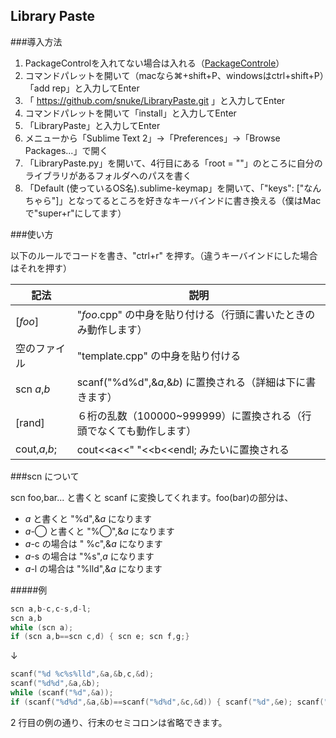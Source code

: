 Library Paste
----

###導入方法

1. PackageControlを入れてない場合は入れる（[PackageControle](https://packagecontrol.io/installation#st2)）
2. コマンドパレットを開いて（macなら⌘+shift+P、windowsはctrl+shift+P）「add rep」と入力してEnter
3. 「 https://github.com/snuke/LibraryPaste.git 」と入力してEnter
4. コマンドパレットを開いて「install」と入力してEnter
5. 「LibraryPaste」と入力してEnter
6. メニューから「Sublime Text 2」→「Preferences」→「Browse Packages...」で開く
7. 「LibraryPaste.py」を開いて、4行目にある「root = ""」のところに自分のライブラリがあるフォルダへのパスを書く
8. 「Default (使っているOS名).sublime-keymap」を開いて、「"keys": ["なんちゃら"]」となってるところを好きなキーバインドに書き換える（僕はMacで"super+r"にしてます）

###使い方

以下のルールでコードを書き、"ctrl+r" を押す。（違うキーバインドにした場合はそれを押す）

|記法|説明|
|---|---|
|[*foo*]|"*foo*.cpp" の中身を貼り付ける（行頭に書いたときのみ動作します）|
|空のファイル|"template.cpp" の中身を貼り付ける|
|scn *a*,*b*|scanf("%d%d",&*a*,&*b*) に置換される（詳細は下に書きます）|
|[rand]|６桁の乱数（100000~999999）に置換される（行頭でなくても動作します）|
|cout,*a*,*b*;|cout<<a<<" "<<b<<endl; みたいに置換される|

###scn について

scn foo,bar... と書くと scanf に変換してくれます。foo(bar)の部分は、

- *a* と書くと "%d",&*a* になります
- *a*-◯ と書くと "%◯",&*a* になります
- *a*-c の場合は " %c",&*a* になります
- *a*-s の場合は "%s",*a* になります
- *a*-l の場合は "%lld",&*a* になります


#####例

```c
scn a,b-c,c-s,d-l;
scn a,b
while (scn a);
if (scn a,b==scn c,d) { scn e; scn f,g;}
```
↓

```c
scanf("%d %c%s%lld",&a,&b,c,&d);
scanf("%d%d",&a,&b);
while (scanf("%d",&a));
if (scanf("%d%d",&a,&b)==scanf("%d%d",&c,&d)) { scanf("%d",&e); scanf("%d%d",&f,&g);}
```

2 行目の例の通り、行末のセミコロンは省略できます。
